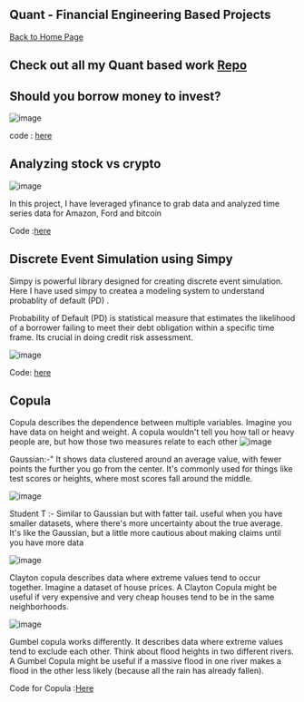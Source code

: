 ## Quant - Financial Engineering Based Projects 

 [Back to Home Page](https://parthdave111.github.io/)


## Check out all my Quant based work [Repo](https://github.com/ParthDave111/Quant-and-Finance-File)


## Should you borrow money to invest?
![image](https://github.com/ParthDave111/ParthDave111.github.io/assets/123885634/c5d0e383-a654-4db7-9d08-c976171de33a)

code : [here](https://github.com/ParthDave111/financial-engineering-/blob/main/equity_lending_app.ipynb)

## Analyzing stock vs crypto 
![image](https://github.com/ParthDave111/ParthDave111.github.io/assets/123885634/14262b1c-1943-4fde-842d-8cdedf03e792)

In this project, I have leveraged yfinance to grab data and analyzed time series data for Amazon, Ford and bitcoin 

Code :[here](https://github.com/ParthDave111/financial-engineering-/blob/main/Analyzing_price_Stocks_and_crypto_.ipynb)

## Discrete Event Simulation using Simpy 

Simpy is powerful library designed for creating discrete event simulation. Here I have used simpy to createa a modeling system to understand probablity of default (PD) . 

Probability of Default (PD) is statistical measure that estimates the likelihood of a borrower failing to meet their debt obligation within a specific time frame. Its crucial in doing credit risk assessment.

![image](https://github.com/user-attachments/assets/103edb12-5244-4945-b1cd-afb1272c4c40)


Code: [here](https://github.com/ParthDave111/Quant-and-Finance-File/blob/main/simpy.ipynb)


## Copula 
 Copula describes the dependence between multiple variables. Imagine you have data on height and weight. A copula wouldn't tell you how tall or heavy people are, but how those two measures relate to each other
![image](https://github.com/ParthDave111/ParthDave111.github.io/assets/123885634/c4f3575f-5fe3-4027-8cad-b9e55eb49b25)


Gaussian:-" It shows data clustered around an average value, with fewer points the further you go from the center. It's commonly used for things like test scores or heights, where most scores fall around the middle.


![image](https://github.com/ParthDave111/ParthDave111.github.io/assets/123885634/a3a1e35c-8afb-4a7e-a920-b4e5396ade80)


Student T :-  Similar to Gaussian but with fatter tail. useful when you have smaller datasets, where there's more uncertainty about the true average. It's like the Gaussian, but a little more cautious about making claims until you have more data


![image](https://github.com/ParthDave111/ParthDave111.github.io/assets/123885634/9a296d0c-2e1f-40b9-a03a-4b9c7524a19e)


Clayton copula describes data where extreme values tend to occur together. Imagine a dataset of house prices. A Clayton Copula might be useful if very expensive and very cheap houses tend to be in the same neighborhoods.


![image](https://github.com/ParthDave111/ParthDave111.github.io/assets/123885634/8824383e-f955-4497-8168-f0dd038f67d0)


Gumbel copula works differently. It describes data where extreme values tend to exclude each other. Think about flood heights in two different rivers. A Gumbel Copula might be useful if a massive flood in one river makes a flood in the other less likely (because all the rain has already fallen).

Code for Copula :[Here](https://github.com/ParthDave111/financial-engineering-/blob/main/Copula_wqu_crt.ipynb)
